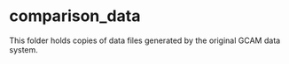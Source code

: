 # comparison_data

This folder holds copies of data files generated by the original GCAM data system.
